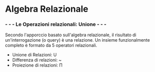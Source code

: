 # Algebra Relazionale

### - - - Le Operazioni relazionali: Unione - - -

Secondo l'apporccio basato sull'algebra relazionale, il risultato di un'interrogazione (o query) è una relazione.
Un insieme funzionalmente completo è formato da 5 operatori relazionali.
- Unione di Relazioni: U
- Differenza di relazioni: ~
- Proiezione di relazioni: Π
<!--stackedit_data:
eyJoaXN0b3J5IjpbLTE0NTQ3MTQ5NzBdfQ==
-->